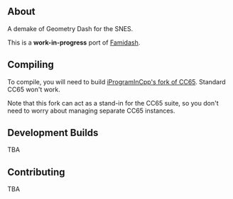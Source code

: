 ## About

A demake of Geometry Dash for the SNES.

This is a **work-in-progress** port of [Famidash](https://github.com/TFDSoft/Famidash).

## Compiling

To compile, you will need to build [iProgramInCpp's fork of CC65](https://github.com/iProgramMC/cc65).
Standard CC65 won't work.

Note that this fork can act as a stand-in for the CC65 suite, so you don't need to worry about managing
separate CC65 instances.

## Development Builds

TBA

## Contributing

TBA